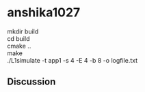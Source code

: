 # anshika1027

mkdir build   
cd build   
cmake ..   
make   
./L1simulate -t app1 -s 4 -E 4 -b 8 -o logfile.txt   

## Discussion

